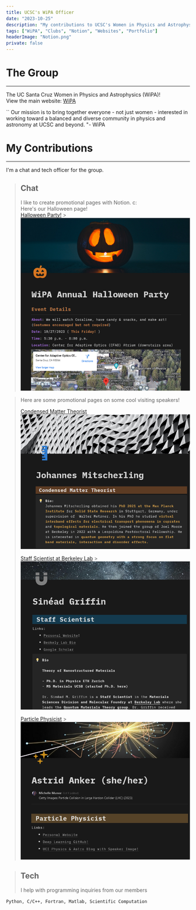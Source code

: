 ```yaml
---
title: UCSC's WiPA Officer
date: "2023-10-25"
description: "My contributions to UCSC's Women in Physics and Astrophysics (WiPA) group as a Tech and Chats Officer  "
tags: ["WiPA", "Clubs", "Notion", "Websites", "Portfolio"]
headerImage: "Notion.png"
private: false
---
```


# The Group

---

The UC Santa Cruz Women in Physics and Astrophysics (WiPA)!\
View the main website: [WiPA](https://ucscwomeninphysics.wixsite.com/ucscwipa/about)

``
Our mission is to bring together everyone - not just women - interested in working toward a balanced and diverse community in physics and astronomy at UCSC and beyond.
"- WiPA

# My Contributions

---

I'm a chat and tech officer for the group.

> ## Chat
>
> I like to create promotional pages with Notion. c: \
> Here's our Halloween page!\
> [Halloween Party!](https://drixitel.notion.site/WiPA-Annual-Halloween-Party-0bb28613bb2f44dcbdcf2211d0cad18c?pvs=4) > ![Halloween Party](images/wipaHalloween.png)

> Here are some promotional pages on some cool visiting speakers!
>
> [Condensed Matter Theorist](https://drixitel.notion.site/Johannes-Mitscherling-40b8cd34a62846fbad11c415a900a065)
> ![CM Theorist](images/johan.png)
>
> [Staff Scientist at Berkeley Lab](https://drixitel.notion.site/Sin-ad-Griffin-527def890b344b2bbd7fcfe4f70b30ff) > ![Staff Scientist](images/griff.png)
>
> [Particle Physicist](https://drixitel.notion.site/Astrid-Anker-she-her-1b7d920f79b84fef87ea01b8e819fe4c) > ![Particle Physicist](images/astr.png)

> ## Tech
>
> I help with programming inquiries from our members

    Python, C/C++, Fortran, Matlab, Scientific Computation

